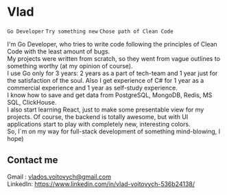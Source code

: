# Vlad
`Go Developer`  `Try something new` `Chose path of Clean Code`

I'm Go Developer, who tries to write code following the principles of Clean Code with the least amount of bugs.\
My projects were written from scratch, so they went from vague outlines to something worthy (at my opinion of course).\
I use Go only for 3 years: 2 years as a part of tech-team and 1 year just for the satisfaction of the soul. Also I get experience of C# for 1 year as a commercial experience and 1 year as self-study experience.<br>
I know how to save and get data from PostgreSQL, MongoDB, Redis, MS SQL, ClickHouse.\
I also start learning React, just to make some presentable view for my projects. Of course, the backend is totally awesome, but with UI applications start to play with completely new, interesting colors.\
So, I`m on my way for full-stack development of something mind-blowing, I hope)

## Contact me
Gmail : vlados.voitovych@gmail.com <br>
LinkedIn: https://www.linkedin.com/in/vlad-voitovych-536b24138/     
                        
         

          
          
          

<!--
**vv-projects/vv-projects** is a ✨ _special_ ✨ repository because its `README.md` (this file) appears on your GitHub profile.

Here are some ideas to get you started:

- 🔭 I’m currently working on ...
- 🌱 I’m currently learning ...
- 👯 I’m looking to collaborate on ...
- 🤔 I’m looking for help with ...
- 💬 Ask me about ...
- 📫 How to reach me: ...
- 😄 Pronouns: ...
- ⚡ Fun fact: ...
-->
